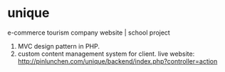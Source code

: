 # unique
e-commerce tourism company website | school project

1. MVC design pattern in PHP.
2. custom content management system for client.
live website: http://pinlunchen.com/unique/backend/index.php?controller=action
